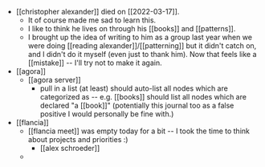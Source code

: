 - [[christopher alexander]] died on [[2022-03-17]].
	- It of course made me sad to learn this.
	- I like to think he lives on through his [[books]] and [[patterns]].
	- I brought up the idea of writing to him as a group last year when we were doing [[reading alexander]]/[[patterning]] but it didn't catch on, and I didn't do it myself (even just to thank him). Now that feels like a [[mistake]] -- I'll try not to make it again.
- [[agora]]
	- [[agora server]]
		- pull <type> in a list (at least) should auto-list all nodes which are categorized as <type> -- e.g. [[books]] should list all nodes which are declared "a [[book]]" (potentially this journal too as a false positive I would personally be fine with.)
- [[flancia]]
	- [[flancia meet]] was empty today for a bit -- I took the time to think about projects and priorities :)
		- [[alex schroeder]]
	-